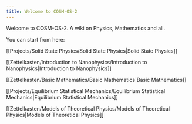 ```yaml
---
title: Welcome to COSM-OS-2
---
```

Welcome to COSM-OS-2.
A wiki on Physics, Mathematics and all.

You can start from here:

[[Projects/Solid State Physics/Solid State Physics|Solid State Physics]]

[[Zettelkasten/Introduction to Nanophysics/Introduction to Nanophysics|Introduction to Nanophysics]]

[[Zettelkasten/Basic Mathematics/Basic Mathematics|Basic Mathematics]]

[[Projects/Equilibrium Statistical Mechanics/Equilibrium Statistical Mechanics|Equilibrium Statistical Mechanics]]

[[Zettelkasten/Models of Theoretical Physics/Models of Theoretical Physics|Models of Theoretical Physics]]

